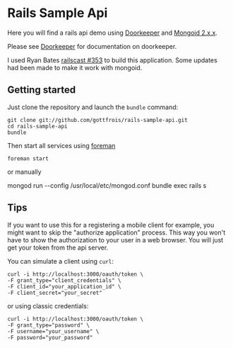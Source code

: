 # Rails Sample Api

Here you will find a rails api demo using [Doorkeeper](https://github.com/applicake/doorkeeper/)
and [Mongoid 2.x.x](http://two.mongoid.org/).

Please see [Doorkeeper](https://github.com/applicake/doorkeeper/) for documentation on doorkeeper.

I used Ryan Bates [railscast #353](http://railscasts.com/episodes/353-oauth-with-doorkeeper) to
build this application. Some updates had been made to make it work with mongoid.

## Getting started

Just clone the repository and launch the `bundle` command:

    git clone git://github.com/gottfrois/rails-sample-api.git
    cd rails-sample-api
    bundle

Then start all services using [foreman](http://rubygems.org/gems/foreman)

    foreman start

or manually

mongod run --config /usr/local/etc/mongod.conf
bundle exec rails s

## Tips

If you want to use this for a registering a mobile client for example, you might want
to skip the "authorize application" process. This way you won't have to show
the authorization to your user in a web browser. You will just get your token from
the api server.

You can simulate a client using `curl`:

    curl -i http://localhost:3000/oauth/token \
    -F grant_type="client_credentials" \
    -F client_id="your_application_id" \
    -F client_secret="your_secret"

or using classic credentials:

    curl -i http://localhost:3000/oauth/token \
    -F grant_type="password" \
    -F username="your_username" \
    -F password="your_password"
